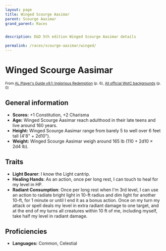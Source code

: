 ```yaml
---
layout: page
title: Winged Scourge Aasimar
parent: Scourge Aasimar
grand_parent: Races


description: D&D 5th edition Winged Scourge Aasimar details

permalink: /races/scourge-aasimar/winged/
---
```


# Winged Scourge Aasimar

<small>From <a target="_blank" href="https://www.dmsguild.com/product/208178">AL Player's Guide v9.1: Inglorious Redemption</a> (p. 6), <a target="_blank" href="https://flapkan.com/faq#What-is-the-source-All-official-WotC-backgrounds-and-how-does-it-work">All official WotC backgrounds</a> (p. 0)</small>


## General information

- **Scores:** +1 Constitution, +2 Charisma
- **Age:** Winged Scourge Aasimar reach adulthood in their late teens and live around 160 years.
- **Height:** Winged Scourge Aasimar range from barely 5 to well over 6 feet tall (4'8" + 2d10").
- **Weight:** Winged Scourge Aasimar weigh around 165 lb (110 + 2d10 × 2d4 lb).

## Traits

- **Light Bearer**: I know the Light cantrip.
- **Healing Hands**: As an action, once per long rest, I can touch to heal for my level in HP.
- **Radiant Consumption**: Once per long rest when I'm 3rd level, I can use an action to radiate bright light in 10-ft radius and dim light for another 10-ft, for 1 minute or until I end it as a bonus action. Once on my turn my attack or spell deals my level in extra radiant damage to one target, and at the end of my turns all creatures within 10 ft of me, including myself, take half my level in radiant damage.

## Proficiencies

- **Languages:** Common, Celestial